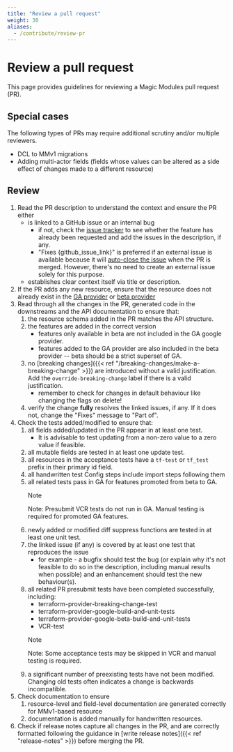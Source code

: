 ```yaml
---
title: "Review a pull request"
weight: 30
aliases:
  - /contribute/review-pr
---
```


# Review a pull request

This page provides guidelines for reviewing a Magic Modules pull request (PR).

## Special cases

The following types of PRs may require additional scrutiny and/or multiple reviewers.

- DCL to MMv1 migrations
- Adding multi-actor fields (fields whose values can be altered as a side effect of changes made to a different resource)

## Review

1. Read the PR description to understand the context and ensure the PR either
   * is linked to a GitHub issue or an internal bug
      * if not, check the [issue tracker](https://github.com/hashicorp/terraform-provider-google/issues) to see whether the feature has already been requested and add the issues in the description, if any.
      * "Fixes {github_issue_link}" is preferred if an external issue is available because it will [auto-close the issue](https://docs.github.com/en/issues/tracking-your-work-with-issues/using-issues/linking-a-pull-request-to-an-issue) when the PR is merged. However, there's no need to create an external issue solely for this purpose.
   * establishes clear context itself via title or description.
2. If the PR adds any new resource, ensure that the resource does not already exist in the [GA provider](https://github.com/hashicorp/terraform-provider-google) or [beta provider](https://github.com/hashicorp/terraform-provider-google-beta)
1. Read through all the changes in the PR, generated code in the downstreams and the API documentation to ensure that:
   1. the resource schema added in the PR matches the API structure.
   1. the features are added in the correct version
      * features only available in beta are not included in the GA google provider.
      * features added to the GA provider are also included in the beta provider -- beta should be a strict superset of GA.
   1. no [breaking changes]({{< ref "/breaking-changes/make-a-breaking-change" >}}) are introduced without a valid justification. Add the `override-breaking-change` label if there is a valid justification.
      * remember to check for changes in default behaviour like changing the flags on delete! 
   1. verify the change **fully** resolves the linked issues, if any. If it does not, change the "Fixes" message to "Part of".
1. Check the tests added/modified to ensure that:
   1. all fields added/updated in the PR appear in at least one test.
      * It is advisable to test updating from a non-zero value to a zero value if feasible.
   1. all mutable fields are tested in at least one update test.
   1. all resources in the acceptance tests have a `tf-test` or `tf_test` prefix in their primary id field.
   1. all handwritten test Config steps include import steps following them
   1. all related tests pass in GA for features promoted from beta to GA.
      > [!NOTE]
      > Note:
      > Presubmit VCR tests do not run in GA. Manual testing is required for promoted GA features.
   1. newly added or modified diff suppress functions are tested in at least one unit test.
   1. the linked issue (if any) is covered by at least one test that reproduces the issue
      * for example - a bugfix should test the bug (or explain why it's not feasible to do so in the description, including manual results when possible) and an enhancement should test the new behaviour(s).
   1. all related PR presubmit tests have been completed successfully, including:
      * terraform-provider-breaking-change-test
      * terraform-provider-google-build-and-unit-tests
      * terraform-provider-google-beta-build-and-unit-tests
      * VCR-test
      > [!NOTE]
      > Note:
      > Some acceptance tests may be skipped in VCR and manual testing is required.
   1. a significant number of preexisting tests have not been modified. Changing old tests often indicates a change is backwards incompatible.
1. Check documentation to ensure
   1. resource-level and field-level documentation are generated correctly for MMv1-based resource
   1. documentation is added manually for handwritten resources.   
1. Check if release notes capture all changes in the PR, and are correctly formatted following the guidance in [write release notes]({{< ref "release-notes" >}}) before merging the PR.
